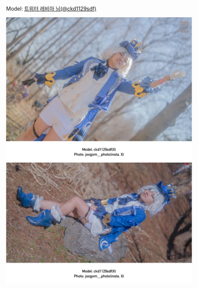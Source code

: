 ﻿---
dddd: 2024.03.09 서코 토
nickname: 레비아
sns_type: x
sns_id: ckd1129sdf
---

<a name="ckd1129sdf"></a>
Model: <a href="https://x.com/ckd1129sdf" target="_blank">트위터 레비아 님(@ckd1129sdf)</a>

![Bearbeitet.webp](/assets/img/2024/03-09/레비아/DSC06094-Bearbeitet.webp)
![Bearbeitet.webp](/assets/img/2024/03-09/레비아/DSC06106-Bearbeitet.webp)